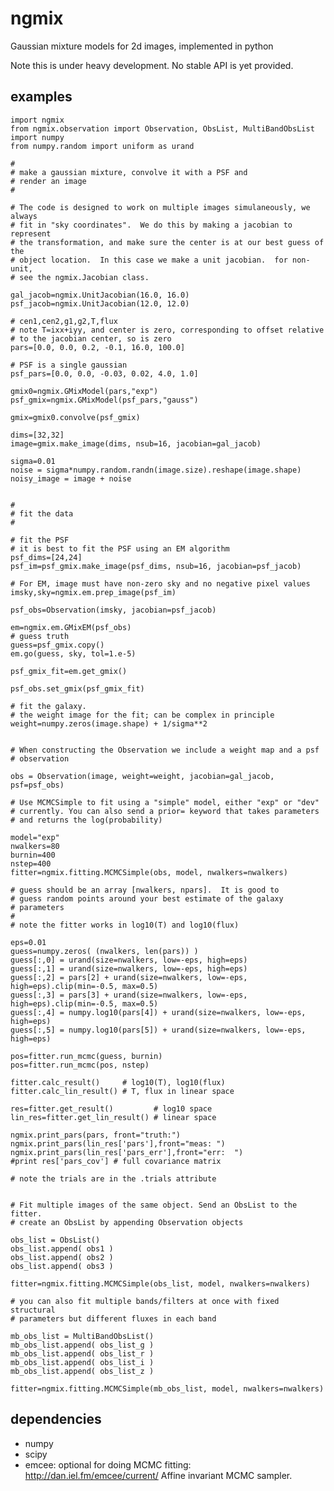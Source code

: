 ngmix
=====

Gaussian mixture models for 2d images, implemented in python

Note this is under heavy development.  No stable API is yet provided.

examples
--------

    import ngmix
    from ngmix.observation import Observation, ObsList, MultiBandObsList
    import numpy
    from numpy.random import uniform as urand
    
    #
    # make a gaussian mixture, convolve it with a PSF and
    # render an image
    #

    # The code is designed to work on multiple images simulaneously, we always
    # fit in "sky coordinates".  We do this by making a jacobian to represent
    # the transformation, and make sure the center is at our best guess of the
    # object location.  In this case we make a unit jacobian.  for non-unit,
    # see the ngmix.Jacobian class. 

    gal_jacob=ngmix.UnitJacobian(16.0, 16.0)
    psf_jacob=ngmix.UnitJacobian(12.0, 12.0)

    # cen1,cen2,g1,g2,T,flux
    # note T=ixx+iyy, and center is zero, corresponding to offset relative
    # to the jacobian center, so is zero
    pars=[0.0, 0.0, 0.2, -0.1, 16.0, 100.0]

    # PSF is a single gaussian
    psf_pars=[0.0, 0.0, -0.03, 0.02, 4.0, 1.0]

    gmix0=ngmix.GMixModel(pars,"exp")
    psf_gmix=ngmix.GMixModel(psf_pars,"gauss")

    gmix=gmix0.convolve(psf_gmix)

    dims=[32,32]
    image=gmix.make_image(dims, nsub=16, jacobian=gal_jacob)

    sigma=0.01
    noise = sigma*numpy.random.randn(image.size).reshape(image.shape)
    noisy_image = image + noise


    #
    # fit the data
    #

    # fit the PSF
    # it is best to fit the PSF using an EM algorithm
    psf_dims=[24,24]
    psf_im=psf_gmix.make_image(psf_dims, nsub=16, jacobian=psf_jacob)

    # For EM, image must have non-zero sky and no negative pixel values
    imsky,sky=ngmix.em.prep_image(psf_im)

    psf_obs=Observation(imsky, jacobian=psf_jacob)

    em=ngmix.em.GMixEM(psf_obs)
    # guess truth
    guess=psf_gmix.copy()
    em.go(guess, sky, tol=1.e-5)

    psf_gmix_fit=em.get_gmix()

    psf_obs.set_gmix(psf_gmix_fit)

    # fit the galaxy.
    # the weight image for the fit; can be complex in principle
    weight=numpy.zeros(image.shape) + 1/sigma**2


    # When constructing the Observation we include a weight map and a psf
    # observation

    obs = Observation(image, weight=weight, jacobian=gal_jacob, psf=psf_obs)

    # Use MCMCSimple to fit using a "simple" model, either "exp" or "dev"
    # currently. You can also send a prior= keyword that takes parameters
    # and returns the log(probability)

    model="exp"
    nwalkers=80
    burnin=400
    nstep=400
    fitter=ngmix.fitting.MCMCSimple(obs, model, nwalkers=nwalkers)

    # guess should be an array [nwalkers, npars].  It is good to
    # guess random points around your best estimate of the galaxy
    # parameters
    #
    # note the fitter works in log10(T) and log10(flux)

    eps=0.01
    guess=numpy.zeros( (nwalkers, len(pars)) )
    guess[:,0] = urand(size=nwalkers, low=-eps, high=eps)
    guess[:,1] = urand(size=nwalkers, low=-eps, high=eps)
    guess[:,2] = pars[2] + urand(size=nwalkers, low=-eps, high=eps).clip(min=-0.5, max=0.5)
    guess[:,3] = pars[3] + urand(size=nwalkers, low=-eps, high=eps).clip(min=-0.5, max=0.5)
    guess[:,4] = numpy.log10(pars[4]) + urand(size=nwalkers, low=-eps, high=eps)
    guess[:,5] = numpy.log10(pars[5]) + urand(size=nwalkers, low=-eps, high=eps)

    pos=fitter.run_mcmc(guess, burnin)
    pos=fitter.run_mcmc(pos, nstep)

    fitter.calc_result()     # log10(T), log10(flux)
    fitter.calc_lin_result() # T, flux in linear space

    res=fitter.get_result()         # log10 space
    lin_res=fitter.get_lin_result() # linear space

    ngmix.print_pars(pars, front="truth:")
    ngmix.print_pars(lin_res['pars'],front="meas: ")
    ngmix.print_pars(lin_res['pars_err'],front="err:  ")
    #print res['pars_cov'] # full covariance matrix

    # note the trials are in the .trials attribute


    # Fit multiple images of the same object. Send an ObsList to the fitter.
    # create an ObsList by appending Observation objects

    obs_list = ObsList()
    obs_list.append( obs1 )
    obs_list.append( obs2 )
    obs_list.append( obs3 )

    fitter=ngmix.fitting.MCMCSimple(obs_list, model, nwalkers=nwalkers)

    # you can also fit multiple bands/filters at once with fixed structural
    # parameters but different fluxes in each band

    mb_obs_list = MultiBandObsList()
    mb_obs_list.append( obs_list_g ) 
    mb_obs_list.append( obs_list_r ) 
    mb_obs_list.append( obs_list_i ) 
    mb_obs_list.append( obs_list_z ) 

    fitter=ngmix.fitting.MCMCSimple(mb_obs_list, model, nwalkers=nwalkers)

dependencies
------------

* numpy
* scipy
* emcee: optional for doing MCMC fitting: http://dan.iel.fm/emcee/current/ Affine invariant MCMC sampler.
